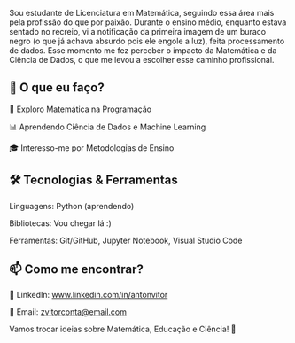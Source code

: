 Sou estudante de Licenciatura em Matemática, seguindo essa área mais pela profissão do que por paixão. Durante o ensino médio, enquanto estava sentado no recreio, vi a notificação da primeira imagem de um buraco negro (o que já achava absurdo pois ele engole a luz), feita processamento de dados. Esse momento me fez perceber o impacto da Matemática e da Ciência de Dados, o que me levou a escolher esse caminho profissional.

## 🚀 O que eu faço?

🔢 Exploro Matemática na Programação

📊 Aprendendo Ciência de Dados e Machine Learning

🎓 Interesso-me por Metodologias de Ensino

## 🛠️ Tecnologias & Ferramentas

Linguagens: Python (aprendendo)

Bibliotecas: Vou chegar lá :)

Ferramentas: Git/GitHub, Jupyter Notebook, Visual Studio Code

## 📫 Como me encontrar?

💼 LinkedIn: www.linkedin.com/in/antonvitor

📨 Email: zvitorconta@email.com

Vamos trocar ideias sobre Matemática, Educação e Ciência! 🚀





